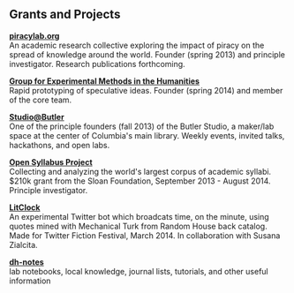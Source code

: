 ## Grants and Projects

**[piracylab.org](http://piracylab.org/)**  
An academic research collective exploring the impact of piracy on the spread of knowledge around the world. Founder (spring 2013) and principle investigator. Research publications forthcoming.  

**[Group for Experimental Methods in the Humanities](http://xpmethod.github.io/)**  
Rapid prototyping of speculative ideas. Founder (spring 2014) and member of the core team.  

**[Studio\@Butler](https://studio.cul.columbia.edu/)**  
One of the principle founders (fall 2013) of the Butler Studio, a maker/lab space at the center of Columbia's main library. Weekly events, invited talks, hackathons, and open labs.  

**[Open Syllabus Project](http://opensyllabusproject.org/)**   
Collecting and analyzing the world's largest corpus of academic syllabi. $210k grant from the Sloan Foundation, September 2013 - August 2014. Principle investigator.  

**[LitClock](https://twitter.com/LITclock)**  
An experimental Twitter bot which broadcats time, on the minute, using quotes mined with Mechanical Turk from Random House back catalog. Made for Twitter Fiction Festival, March 2014. In collaboration with Susana Zialcita.   

**[dh-notes](https://github.com/denten/dhnotes)**  
lab notebooks, local knowledge, journal lists, tutorials, and other useful information  

